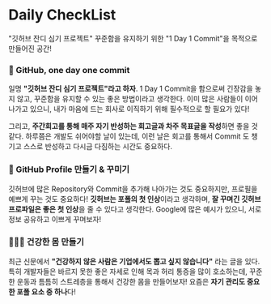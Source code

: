 # Daily CheckList
"깃허브 잔디 심기 프로젝트" 꾸준함을 유지하기 위한 "1 Day 1 Commit"을 목적으로 만들어진 공간!

### 📖 GitHub, one day one commit

일명 **"깃허브 잔디 심기 프로젝트"라고 하자**. 1 Day 1 Commit을 함으로써 긴장감을 놓지 않고, 꾸준함을 유지할 수 있는 좋은 방법이라고 생각한다.
이미 많은 사람들이 이어나가고 있으니, 내가 마음에 드는 회사로 이직하기 위해 필수적으로 할 필요가 있다!

그리고, **주간회고를 통해 매주 자기 반성하는 회고글과 차주 목표글을 작성**하면 좋을 것 같다.
하루쯤은 개발도 쉬어야할 날이 있는데, 이런 날은 회고를 통해서 Commit 도 챙기고 스스로 반성하고 다시금 다짐하는 시간도 중요하다.


### 📝 GitHub Profile 만들기 & 꾸미기

깃허브에 많은 Repository와 Commit을 추가해 나아가는 것도 중요하지만, 프로필을 예쁘게 꾸는 것도 중요하다!
**깃허브는 포폴의 첫 인상**이라고 생각하며, **잘 꾸며긴 깃허브 프로파일은 좋은 첫 인상**을 줄 수 있다고 생각한다.
Google에 많은 예시가 있으니, 서로 정보 공유하고 이쁘게 꾸며보자!


### 🏃🏻‍♀️ 건강한 몸 만들기

최근 신문에서 **"건강하지 않은 사람은 기업에서도 뽑고 싶지 않습니다"** 라는 글을 있다.
특히 개발자들은 바르지 못한 좋은 자세로 인해 목과 허리 통증을 많이 호소하는데, 꾸준한 운동과 틈틈히 스트레층을 통해서 건강한 몸을 만들어보자!
요즘은 **자기 관리도 중요한 포폴 요소 중 하나**다!

